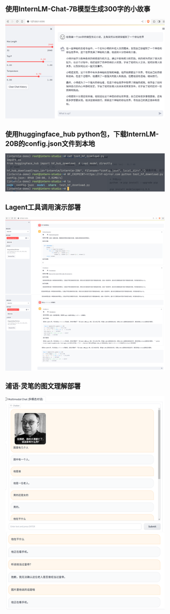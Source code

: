 ## 使用InternLM-Chat-7B模型生成300字的小故事

![](assets/story.png)

## 使用huggingface_hub python包，下载InternLM-20B的config.json文件到本地

![](assets/hf_download.png)

## Lagent工具调用演示部署

![](assets/lagent_01.png)
![](assets/lagent_02.png)

## 浦语·灵笔的图文理解部署

![](assets/lingbi_01.png)
![](assets/lingbi_02.png)
